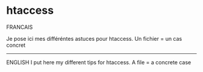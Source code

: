 # htaccess


FRANCAIS

Je pose ici mes différéntes astuces pour htaccess.
Un fichier = un cas concret


---


ENGLISH
I put here my different tips for htaccess.
A file = a concrete case
